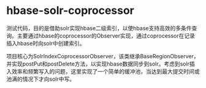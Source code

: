 hbase-solr-coprocessor
======================

测试代码，目的是借助solr实现hbase二级索引，以使hbase支持高效的多条件查询。主要通过hbase的coprocessor的Observer实现，通过coprocessor在记录插入hbase时向solr中创建索引。

项目核心为SolrIndexCoprocessorObserver，该类继承BaseRegionObserver，并实现postPut和postDelete方法，以实现hbase数据同步到solr。考虑到solr插入效率和频繁写入的问题，这里实现了一个简单的缓冲池，当达到最大提交时间或池满的情况下才向solr中写。